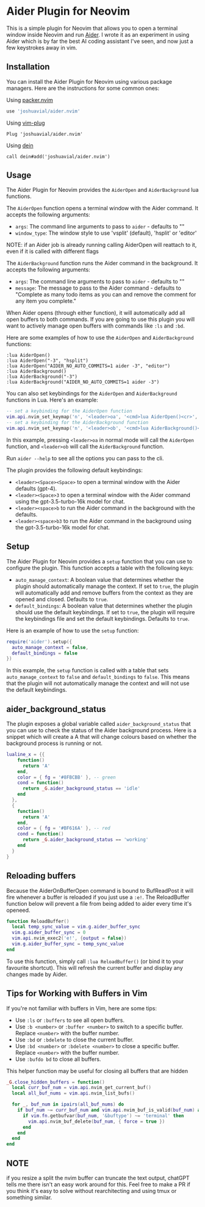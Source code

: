 # Aider Plugin for Neovim

This is a simple plugin for Neovim that allows you to open a terminal window inside Neovim and run [Aider](https://github.com/paul-gauthier/aider). I wrote it as an experiment in using Aider which is by far the best AI coding assistant I've seen, and now just a few keystrokes away in vim.

## Installation

You can install the Aider Plugin for Neovim using various package managers. Here are the instructions for some common ones:

Using [packer.nvim](https://github.com/wbthomason/packer.nvim)

```lua
use 'joshuavial/aider.nvim'
```

Using [vim-plug](https://github.com/junegunn/vim-plug)

```vim
Plug 'joshuavial/aider.nvim'
```

Using [dein](https://github.com/Shougo/dein.vim)

```vim
call dein#add('joshuavial/aider.nvim')
```

## Usage

The Aider Plugin for Neovim provides the `AiderOpen` and `AiderBackground` lua functions. 

The `AiderOpen` function opens a terminal window with the Aider command. It accepts the following arguments:
- `args`: The command line arguments to pass to `aider` - defaults to ""
- `window_type`: The window style to use 'vsplit' (default), 'hsplit' or 'editor'

NOTE: if an Aider job is already running calling AiderOpen will reattach to it, even if it is called with different flags

The `AiderBackground` function runs the Aider command in the background. It accepts the following arguments:
- `args`: The command line arguments to pass to `aider` - defaults to ""
- `message`: The message to pass to the Aider command - defaults to "Complete as many todo items as you can and remove the comment for any item you complete."

When Aider opens (through either function), it will automatically add all open buffers to both commands. If you are going to use this plugin you will want to actively manage open buffers with commands like `:ls` and `:bd`.

Here are some examples of how to use the `AiderOpen` and `AiderBackground` functions:

```vim
:lua AiderOpen() 
:lua AiderOpen("-3", "hsplit") 
:lua AiderOpen("AIDER_NO_AUTO_COMMITS=1 aider -3", "editor")
:lua AiderBackground()
:lua AiderBackground("-3")
:lua AiderBackground("AIDER_NO_AUTO_COMMITS=1 aider -3")
```

You can also set keybindings for the `AiderOpen` and `AiderBackground` functions in Lua. Here's an example:

```lua
-- set a keybinding for the AiderOpen function
vim.api.nvim_set_keymap('n', '<leader>oa', '<cmd>lua AiderOpen()<cr>', {noremap = true, silent = true})
-- set a keybinding for the AiderBackground function
vim.api.nvim_set_keymap('n', '<leader>ob', '<cmd>lua AiderBackground()<cr>', {noremap = true, silent = true})
```

In this example, pressing `<leader>oa` in normal mode will call the `AiderOpen` function, and `<leader>ob` will call the `AiderBackground` function.

Run `aider --help` to see all the options you can pass to the cli.

The plugin provides the following default keybindings:

- `<leader><Space><Space>` to open a terminal window with the Aider defaults (gpt-4).
- `<leader><Space>3` to open a terminal window with the Aider command using the gpt-3.5-turbo-16k model for chat.
- `<leader><space>b` to run the Aider command in the background with the defaults.
- `<leader><space>b3` to run the Aider command in the background using the gpt-3.5-turbo-16k model for chat.

## Setup

The Aider Plugin for Neovim provides a `setup` function that you can use to configure the plugin. This function accepts a table with the following keys:

- `auto_manage_context`: A boolean value that determines whether the plugin should automatically manage the context. If set to `true`, the plugin will automatically add and remove buffers from the context as they are opened and closed. Defaults to `true`.
- `default_bindings`: A boolean value that determines whether the plugin should use the default keybindings. If set to `true`, the plugin will require the keybindings file and set the default keybindings. Defaults to `true`.

Here is an example of how to use the `setup` function:

```lua
require('aider').setup({
  auto_manage_context = false,
  default_bindings = false
})
```

In this example, the `setup` function is called with a table that sets `auto_manage_context` to `false` and `default_bindings` to `false`. This means that the plugin will not automatically manage the context and will not use the default keybindings.

## aider_background_status

The plugin exposes a global variable called `aider_background_status` that you can use to check the status of the Aider background process. Here is a snippet which will create a A that will change colours based on whether the background process is running or not.

```lua
lualine_x = {{
    function() 
      return 'A'
    end,
    color = { fg = '#8FBCBB' }, -- green
    cond = function() 
      return _G.aider_background_status == 'idle'
    end
  },
  {
    function() 
      return 'A'
    end,
    color = { fg = '#BF616A' }, -- red
    cond = function() 
      return _G.aider_background_status == 'working'
    end
  }
}
```

## Reloading buffers

Because the AiderOnBufferOpen command is bound to BufReadPost it will fire whenever a buffer is reloaded if you just use a `:e!`. The ReloadBuffer function below will prevent a file from being added to aider every time it's openeed.

```lua
function ReloadBuffer()
  local temp_sync_value = vim.g.aider_buffer_sync                            
  vim.g.aider_buffer_sync = 0                                                
  vim.api.nvim_exec2('e!', {output = false})
  vim.g.aider_buffer_sync = temp_sync_value
end
```

To use this function, simply call `:lua ReloadBuffer()` (or bind it to your favourite shortcut). This will refresh the current buffer and display any changes made by Aider.

## Tips for Working with Buffers in Vim

If you're not familiar with buffers in Vim, here are some tips:

- Use `:ls` or `:buffers` to see all open buffers.
- Use `:b <number>` or `:buffer <number>` to switch to a specific buffer. Replace `<number>` with the buffer number.
- Use `:bd` or `:bdelete` to close the current buffer.
- Use `:bd <number>` or `:bdelete <number>` to close a specific buffer. Replace `<number>` with the buffer number.
- Use `:bufdo bd` to close all buffers.

This helper function may be useful for closing all buffers that are hidden

```lua
_G.close_hidden_buffers = function()
  local curr_buf_num = vim.api.nvim_get_current_buf()
  local all_buf_nums = vim.api.nvim_list_bufs()

  for _, buf_num in ipairs(all_buf_nums) do
    if buf_num ~= curr_buf_num and vim.api.nvim_buf_is_valid(buf_num) and vim.api.nvim_buf_is_loaded(buf_num) and vim.fn.bufwinnr(buf_num) == -1 then
      if vim.fn.getbufvar(buf_num, '&buftype') ~= 'terminal' then
        vim.api.nvim_buf_delete(buf_num, { force = true })
      end
    end
  end
end
```

## NOTE

if you resize a split the nvim buffer can truncate the text output, chatGPT tells me there isn't an easy work around for this. Feel free to make a PR if you think it's easy to solve without rearchitecting and using tmux or something similar.

